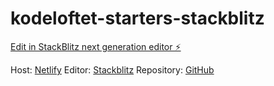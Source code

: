 # kodeloftet-starters-stackblitz

[Edit in StackBlitz next generation editor ⚡️](https://stackblitz.com/~/github.com/siljeangelvik/kodeloftet-starters-stackblitz)

Host: [Netlify](https://kodeloftet-starters-stackblitz.netlify.app/)
Editor: [Stackblitz](https://stackblitz.com/edit/stackblitz-starters-urwxtk)
Repository: [GitHub](https://github.com/siljeangelvik/kodeloftet-starters-stackblitz)
